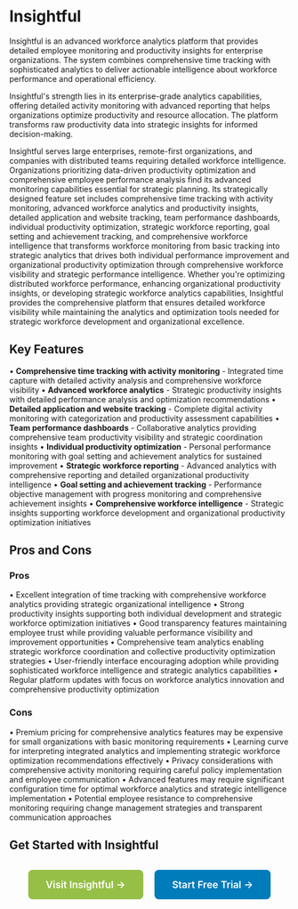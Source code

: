 # Insightful

Insightful is an advanced workforce analytics platform that provides detailed employee monitoring and productivity insights for enterprise organizations. The system combines comprehensive time tracking with sophisticated analytics to deliver actionable intelligence about workforce performance and operational efficiency.

Insightful's strength lies in its enterprise-grade analytics capabilities, offering detailed activity monitoring with advanced reporting that helps organizations optimize productivity and resource allocation. The platform transforms raw productivity data into strategic insights for informed decision-making.

Insightful serves large enterprises, remote-first organizations, and companies with distributed teams requiring detailed workforce intelligence. Organizations prioritizing data-driven productivity optimization and comprehensive employee performance analysis find its advanced monitoring capabilities essential for strategic planning. Its strategically designed feature set includes comprehensive time tracking with activity monitoring, advanced workforce analytics and productivity insights, detailed application and website tracking, team performance dashboards, individual productivity optimization, strategic workforce reporting, goal setting and achievement tracking, and comprehensive workforce intelligence that transforms workforce monitoring from basic tracking into strategic analytics that drives both individual performance improvement and organizational productivity optimization through comprehensive workforce visibility and strategic performance intelligence. Whether you're optimizing distributed workforce performance, enhancing organizational productivity insights, or developing strategic workforce analytics capabilities, Insightful provides the comprehensive platform that ensures detailed workforce visibility while maintaining the analytics and optimization tools needed for strategic workforce development and organizational excellence.

## Key Features

• **Comprehensive time tracking with activity monitoring** - Integrated time capture with detailed activity analysis and comprehensive workforce visibility
• **Advanced workforce analytics** - Strategic productivity insights with detailed performance analysis and optimization recommendations
• **Detailed application and website tracking** - Complete digital activity monitoring with categorization and productivity assessment capabilities
• **Team performance dashboards** - Collaborative analytics providing comprehensive team productivity visibility and strategic coordination insights
• **Individual productivity optimization** - Personal performance monitoring with goal setting and achievement analytics for sustained improvement
• **Strategic workforce reporting** - Advanced analytics with comprehensive reporting and detailed organizational productivity intelligence
• **Goal setting and achievement tracking** - Performance objective management with progress monitoring and comprehensive achievement insights
• **Comprehensive workforce intelligence** - Strategic insights supporting workforce development and organizational productivity optimization initiatives

## Pros and Cons

### Pros
• Excellent integration of time tracking with comprehensive workforce analytics providing strategic organizational intelligence
• Strong productivity insights supporting both individual development and strategic workforce optimization initiatives
• Good transparency features maintaining employee trust while providing valuable performance visibility and improvement opportunities
• Comprehensive team analytics enabling strategic workforce coordination and collective productivity optimization strategies
• User-friendly interface encouraging adoption while providing sophisticated workforce intelligence and strategic analytics capabilities
• Regular platform updates with focus on workforce analytics innovation and comprehensive productivity optimization

### Cons
• Premium pricing for comprehensive analytics features may be expensive for small organizations with basic monitoring requirements
• Learning curve for interpreting integrated analytics and implementing strategic workforce optimization recommendations effectively
• Privacy considerations with comprehensive activity monitoring requiring careful policy implementation and employee communication
• Advanced features may require significant configuration time for optimal workforce analytics and strategic intelligence implementation
• Potential employee resistance to comprehensive monitoring requiring change management strategies and transparent communication approaches

## Get Started with Insightful

<div style="text-align: center; margin: 2rem 0;">
  <a href="https://www.insightful.io" target="_blank" rel="noopener noreferrer" style="display: inline-block; background: #96BF47; color: white; padding: 1rem 2rem; text-decoration: none; border-radius: 8px; font-weight: 600; font-size: 1.1rem; margin-right: 1rem;">Visit Insightful →</a>
  <a href="https://www.insightful.io/free-trial" target="_blank" rel="noopener noreferrer" style="display: inline-block; background: #007cba; color: white; padding: 1rem 2rem; text-decoration: none; border-radius: 8px; font-weight: 600; font-size: 1.1rem;">Start Free Trial →</a>
</div>